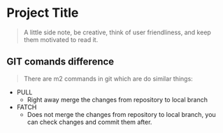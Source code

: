 # Project Title
>A little side note, be creative, think of user friendliness, and keep them motivated to read it.

## GIT comands difference
>There are m2 commands in git which are do similar things:

* PULL
  * Right away merge the changes from repository to local branch
* FATCH
  * Does not merge the changes from repository to local branch, you can check changes and commit them after.

